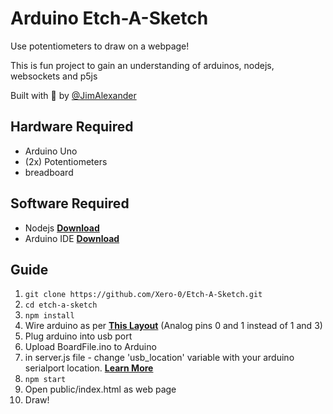 # Arduino Etch-A-Sketch

Use potentiometers to draw on a webpage!

This is fun project to gain an understanding of arduinos, nodejs, websockets and p5js

Built with 💖 by [@JimAlexander](https://www.instagram.com/jimalexander/)

## Hardware Required

- Arduino Uno
- (2x) Potentiometers
- breadboard

## Software Required

- Nodejs **[Download](https://nodejs.org/en/)**
- Arduino IDE **[Download](https://www.arduino.cc/en/Main/Software)**

## Guide

1. `git clone https://github.com/Xero-0/Etch-A-Sketch.git`
2. `cd etch-a-sketch`
3. `npm install`
4. Wire arduino as per **[This Layout](https://www.circuito.io/app?components=512,9939,9939,11021)** (Analog pins 0 and 1 instead of 1 and 3)
5. Plug arduino into usb port
6. Upload BoardFile.ino to Arduino
7. in server.js file - change 'usb_location' variable with your arduino serialport location. **[Learn More](https://www.digikey.com.au/en/maker/blogs/2018/how-to-get-started-with-arduino)**
8. `npm start`
9. Open public/index.html as web page
10. Draw!
   <!--

## Notes

1. Rasberry pi server hosting

- https://weworkweplay.com/play/raspberry-pi-nodejs/ -->
